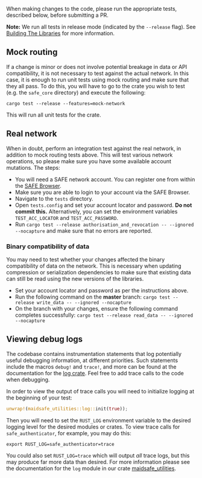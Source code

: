 When making changes to the code, please run the appropriate tests, described below, before submitting a PR.

**Note:** We run all tests in release mode (indicated by the `--release` flag). See [Building The Libraries](#building-the-libraries) for more information.

## Mock routing

If a change is minor or does not involve potential breakage in data or API compatibility, it is not necessary to test against the actual network. In this case, it is enough to run unit tests using mock routing and make sure that they all pass. To do this, you will have to go to the crate you wish to test (e.g. the `safe_core` directory) and execute the following:

```shell
cargo test --release --features=mock-network
```

This will run all unit tests for the crate.

## Real network

When in doubt, perform an integration test against the real network, in addition to mock routing tests above. This will test various network operations, so please make sure you have some available account mutations. The steps:

- You will need a SAFE network account. You can register one from within the [SAFE Browser](https://github.com/maidsafe/safe_browser/releases).
- Make sure you are able to login to your account via the SAFE Browser.
- Navigate to the `tests` directory.
- Open `tests.config` and set your account locator and password. **Do not commit this.** Alternatively, you can set the environment variables `TEST_ACC_LOCATOR` and `TEST_ACC_PASSWORD`.
- Run `cargo test --release authorisation_and_revocation -- --ignored --nocapture` and make sure that no errors are reported.

### Binary compatibility of data

You may need to test whether your changes affected the binary compatibility of data on the network. This is necessary when updating compression or serialization dependencies to make sure that existing data can still be read using the new versions of the libraries.

- Set your account locator and password as per the instructions above.
- Run the following command on the **master** branch: `cargo test --release write_data -- --ignored --nocapture`
- On the branch with your changes, ensure the following command completes successfully: `cargo test --release read_data -- --ignored --nocapture`

## Viewing debug logs

The codebase contains instrumentation statements that log potentially useful debugging information, at different priorities. Such statements include the macros `debug!` and `trace!`, and more can be found at the documentation for the [log crate](https://docs.rs/log). Feel free to add trace calls to the code when debugging.

In order to view the output of trace calls you will need to initialize logging at the beginning of your test:

```rust
unwrap!(maidsafe_utilities::log::init(true));
```

Then you will need to set the `RUST_LOG` environment variable to the desired logging level for the desired modules or crates. To view trace calls for `safe_authenticator`, for example, you may do this:

```shell
export RUST_LOG=safe_authenticator=trace
```

You could also set `RUST_LOG=trace` which will output *all* trace logs, but this may produce far more data than desired. For more information please see the documentation for the `log` module in our crate [maidsafe_utilities](https://docs.rs/maidsafe_utilities).